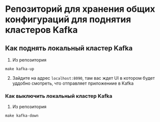 # Репозиторий для хранения общих конфигураций для поднятия кластеров Kafka

## Как поднять локальный кластер Kafka

1. Из репозитория 
```console
make kafka-up
```

2. Зайдите на адрес ``localhost:8090``,
там вас ждет UI в котором будет уддобно смотреть,
что отправляет приложениие в Kafka

### Как выключить локальный кластер Kafka
1. Из репозитория 
```console
make kafka-down
```

